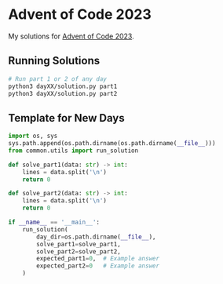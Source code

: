 # Advent of Code 2023

My solutions for [Advent of Code 2023](https://adventofcode.com/2023).

## Running Solutions

```bash
# Run part 1 or 2 of any day
python3 dayXX/solution.py part1
python3 dayXX/solution.py part2
```

## Template for New Days
```python
import os, sys
sys.path.append(os.path.dirname(os.path.dirname(__file__)))
from common.utils import run_solution

def solve_part1(data: str) -> int:
    lines = data.split('\n')
    return 0

def solve_part2(data: str) -> int:
    lines = data.split('\n')
    return 0

if __name__ == '__main__':
    run_solution(
        day_dir=os.path.dirname(__file__),
        solve_part1=solve_part1,
        solve_part2=solve_part2,
        expected_part1=0,  # Example answer
        expected_part2=0   # Example answer
    )
``` 